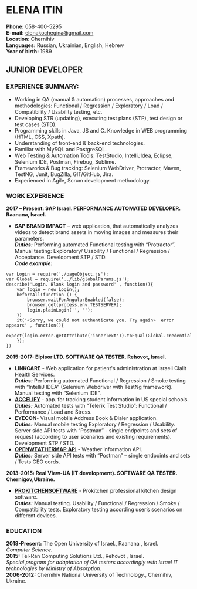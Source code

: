 # ELENA ITIN
**Phone:** 	058-400-5295  
**E-mail:**	elenakochegina@gmail.com  
**Location:** Chernihiv  
**Languages:** Russian, Ukrainian, English, Hebrew  
**Year of birth:** 1989  

## JUNIOR DEVELOPER 

### EXPERIENCE SUMMARY:
- 	Working in QA (manual & automation) processes, approaches and methodologies:
Functional / Regression / Exploratory / Load / Compatibility / Usability testing, etc.
-	Developing STR (updating), executing test plans (STP), test design or test cases (STD).
-	Programming skills in Java, JS and C. Knowledge in WEB programming (HTML, CSS, Xpath). 
-	Understanding of front-end & back-end technologies.
-	Familiar with MySQL and PostgreSQL.
-	Web Testing & Automation Tools: TestStudio, IntelliJIdea, Eclipse, Selenium IDE, Postman, Firebug, Sublime.
-	Frameworks & Bug tracking: Selenium WebDriver, Protractor, Maven, TestNG, Junit, BugZilla, GIT/GitHub, Jira.
-	Experienced in Agile, Scrum development methodology.

### WORK EXPERIENCE
**2017 – Present: SAP Israel. PERFORMANCE AUTOMATED DEVELOPER. Raanana, Israel.**  
- **SAP BRAND IMPACT** – web application, that automatically analyzes videos to detect brand assets in moving images and measures their parameters.  
***Duties:*** Performing automated Functional testing with “Protractor”. Manual testing: Exploratory/ Usability / Functional / Regression / Acceptance. Development STP / STD.  
***Code example:***  
```
var Login = require('./pageObject.js');
var Global = require('../lib/globalParams.js');
describe('Login. Blank login and password' , function(){
    var login = new Login();
    beforeAll(function () {
        browser.waitForAngularEnabled(false);
        browser.get(process.env.TESTSERVER);
        login.plainLogin('', '');
    })
    it('«Sorry, we could not authenticate you. Try again»  error appears' , function(){ 
        expect(login.error.getAttribute('innerText')).toEqual(Global.credentials.errorMessage);
    });
})
```
**2015-2017: Elpisor LTD. SOFTWARE QA TESTER. Rehovot, Israel.**  
- **LINKCARE** - Web application for patient's administration at Israeli Clalit Health Services.  
***Duties:*** Performing automated Functional / Regression / Smoke testing with “IntelliJ IDEA” (Selenium Webdriver with TestNg framework). Manual testing with “Selenium IDE”.  
- [**ACCELIFY**](http://accelify.com/) - app. for tracking student information in US special schools.  
***Duties:*** Automated tests with “Telerik Test Studio”: Functional / Performance / Load and Stress.
- **EYECON**- Visual mobile Address Book & Dialer application.  
***Duties:*** Manual mobile testing Exploratory / Regression / Usability. Server side API tests with “Postman” - single endpoints and sets of request (according to user scenarios and existing requirements). Development STP / STD.
- [**OPENWEATHERMAP API**](http://openweathermap.org/ ) - Weather information API.  
***Duties:*** Server side API tests with “Postman” – single endpoints and sets / Tests GEO cords.  

**2013-2015: Real View-UA (IT development). SOFTWARE QA TESTER. Chernigov,Ukraine.**  
- [**PROKITCHENSOFTWARE**](http://www.prokitchensoftware.com/) - Prokitchen professional kitchen design software.  
***Duties:*** Manual testing. Usability / Functional / Regression / Smoke / Compatibility tests. Exploratory  testing  according user’s scenarios on different devices.

### EDUCATION

**2018-Present:** The Open University of Israel., Raanana , Israel.  
*Computer Science.*    
**2015:** Tel-Ran Computing Solutions Ltd., Rehovot , Israel.  
*Special program for adaptation of QA testers accordingly with Israel IT technologies by Ministry of Absorption.*   
**2006-2012:** Chernihiv National University of Technology., Chernihiv, Ukraine.